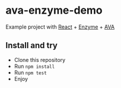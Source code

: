 # ava-enzyme-demo
Example project with [React](https://facebook.github.io/react/) + [Enzyme](http://airbnb.io/enzyme/) + [AVA](https://github.com/sindresorhus/ava)

## Install and try

- Clone this repository
- Run `npm install`
- Run `npm test`
- Enjoy
